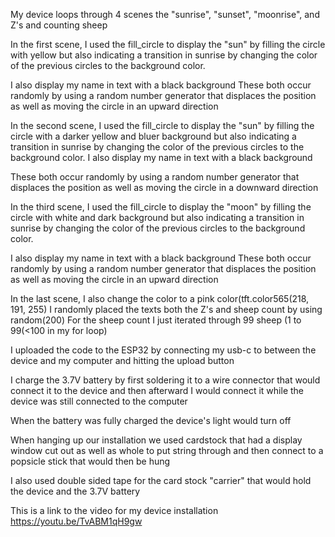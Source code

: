 My device loops through 4 scenes the "sunrise", "sunset", "moonrise", and Z's and counting sheep

In the first scene, I used the fill_circle to display the "sun" by filling the circle with yellow but also indicating a transition in sunrise by changing the color of the previous circles to the background color.

I also display my name in text with a black background
These both occur randomly by using a random number generator that displaces the position as well as moving the circle in an upward direction

In the second scene, I used the fill_circle to display the "sun" by filling the circle with a darker yellow and bluer background but also indicating a transition in sunrise by changing the color of the previous circles to the background color.
I also display my name in text with a black background

These both occur randomly by using a random number generator that displaces the position as well as moving the circle in a downward direction

In the third scene, I used the fill_circle to display the "moon" by filling the circle with white and dark background but also indicating a transition in sunrise by changing the color of the previous circles to the background color.

I also display my name in text with a black background
These both occur randomly by using a random number generator that displaces the position as well as moving the circle in an upward direction

In the last scene, I also change the color to a pink color(tft.color565(218, 191, 255)
I randomly placed the texts both the Z's and sheep count by using random(200)
For the sheep count I just iterated through 99 sheep (1 to 99(<100 in my for loop)

I uploaded the code to the ESP32 by connecting my usb-c to between the device and my computer and hitting the upload button

I charge the 3.7V battery by first soldering it to a wire connector that would connect it to the device and then afterward I would connect it while the device was still connected to the computer

When the battery was fully charged the device's light would turn off

When hanging up our installation we used cardstock that had a display window cut out as well as whole to put string through and then connect to a popsicle stick that would then be hung

I also used double sided tape for the card stock "carrier" that would hold the device and the 3.7V battery

This is a link to the video for my device installation
https://youtu.be/TvABM1qH9gw
